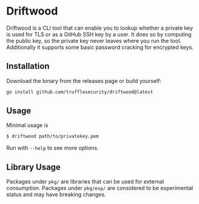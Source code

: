 # Driftwood

Driftwood is a CLI tool that can enable you to lookup whether a private key is used for TLS or as a GitHub SSH key by a user. It does so by computing the public key, so the private key never leaves where you run the tool. Additionally it supports some basic password cracking for encrypted keys.

## Installation

Download the binary from the releases page or build yourself:

```bash
go install github.com/trufflesecurity/driftwood@latest
```

## Usage

Minimal usage is

```bash
$ driftwood path/to/privatekey.pem
```

Run with `--help` to see more options.

## Library Usage

Packages under `pkg/` are libraries that can be used for external consumption. Packages under `pkg/exp/` are considered to be experimental status and may have breaking changes.
